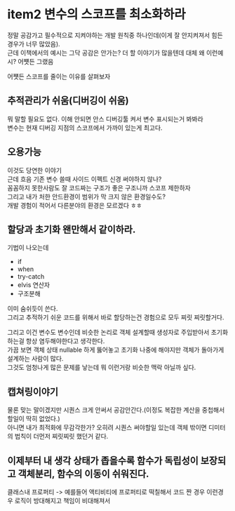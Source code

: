 # item2 변수의 스코프를 최소화하라

정말 공감가고 필수적으로 지켜야하는 개발 원칙중 하나인데(이게 잘 안지켜져서 힘든 경우가 너무 많았음).  
근데 이책에서의 예시는 그닥 공감은 안가는? 더 할 이야기가 많을텐데 대체 왜 이런예시? 어쩃든 그랬음  

어쩃든 스코프를 줄이는 이유를 살펴보자

## 추적관리가 쉬움(디버깅이 쉬움)
뭐 말할 필요도 없다. 이해 안되면 안스 디버깅툴 켜서 변수 표시되는거 봐봐라  
변수는 현재 디버깅 지점의 스코프에서 가까이 있는게 최고다.

## 오용가능
이것도 당연한 이야기  
근데 흐음 기존 변수 쓸때 사이드 이펙트 신경 써야하지 않나?  
꼼꼼하지 못한사람도 잘 코드짜는 구조가 좋은 구조니까 스코프 제한하자  
그리고 내가 처한 안드환경이 범위가 막 크지 않은 환경일수도?  
개발 경험이 적어서 다른분야의 환경은 모르겠다 ㅎㅎ  

## 할당과 초기화 왠만해서 같이하라.
기법이 나오는데
- if
- when
- try-catch
- elvis 연산자
- 구조분해

이미 숨쉬듯이 쓴다.  
그리고 추적하기 쉬운 코드를 위해서 바로 할당하는건 경험으로 모두 찌릿 찌릿할거다.  

그리고 이건 변수도 변수인데 비슷한 논리로 객체 설계할때 생성자로 주입받아서 초기화하는걸 항상 염두해야한다고 생각한다.  
가끔 보면 객체 상태 nullable 하게 뚫어놓고 초기화 나중에 해야지만 객체가 돌아가게 설계하는 사람이 많다.  
그것도 엄청나게 많은 문제를 낳는데 뭐 이런거랑 비슷한 맥락 아닐까 싶다.

## 캡쳐링이야기
물론 맞는 말이겠지만 시퀀스 크게 안써서 공감안간다.(이정도 복잡한 계산을 중첩해서 할일이 딱히 없었다.)  
아니면 내가 최적화에 무감각한가? 오히려 시퀀스 써야할일 있는데 객체 밖이면 디미터의 법칙이 더먼저 찌릿찌릿 했던거 같다.

## 이제부터 내 생각 상태가 좁을수록 함수가 독립성이 보장되고 객체분리, 함수의 이동이 쉬워진다.
클래스내 프로퍼티 -> 예를들어 액티비티에 프로퍼티로 떡칠해서 코드 짠 경우
이런경우 로직이 방대해지고 책임이 비대해져서 
